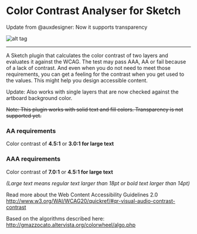 # Color Contrast Analyser for Sketch


Update from @auxdesigner: Now it supports transparency

![alt tag](https://raw.githubusercontent.com/auxdesigner/Sketch-Color-Contrast-Analyser/master/demo.gif)


-----------------------------------------------------------------------------------------------------------------------------


A Sketch plugin that calculates the color contrast of two layers and evaluates it against the WCAG. The test may pass AAA, AA or fail because of a lack of contrast. And even when you do not need to meet those requirements, you can get a feeling for the contrast when you get used to the values. This might help you design accessible content.



Update: Also works with single layers that are now checked against the artboard background color.

~~Note: This plugin works with solid text and fill colors. Transparency is not supported yet.~~



### AA requirements
Color contrast of **4.5:1** or **3.0:1 for large text**

### AAA requirements
Color contrast of **7.0:1** or **4.5:1 for large text**

_(Large text means regular text larger than 18pt or bold text larger than 14pt)_


Read more about the Web Content Accessibility Guidelines 2.0 
http://www.w3.org/WAI/WCAG20/quickref/#qr-visual-audio-contrast-contrast

Based on the algorithms described here: http://gmazzocato.altervista.org/colorwheel/algo.php
